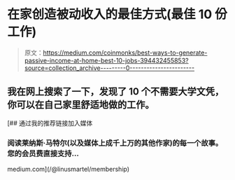 # 在家创造被动收入的最佳方式(最佳 10 份工作)

> 原文：<https://medium.com/coinmonks/best-ways-to-generate-passive-income-at-home-best-10-jobs-394432455853?source=collection_archive---------0----------------------->

## 我在网上搜索了一下，发现了 10 个不需要大学文凭，你可以在自己家里舒适地做的工作。

[](/@linusmartel/membership) [## 通过我的推荐链接加入媒体

### 阅读莱纳斯·马特尔(以及媒体上成千上万的其他作家)的每一个故事。您的会员费直接支持…

medium.com](/@linusmartel/membership)